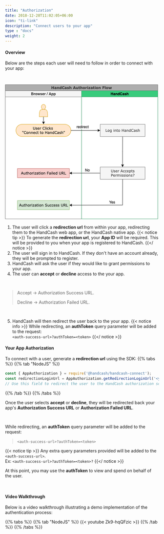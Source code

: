 ```yaml
---
title: "Authorization"
date: 2018-12-28T11:02:05+06:00
icon: "ti-link"
description: "Connect users to your app"
type : "docs"
weight: 2
---
```


#### Overview

Below are the steps each user will need to follow in order to connect with your app:

<br/>

![HandCash Authorization Flow](handcash-connect-auth-flow.png)


1. The user will click a **redirection url** from within your app, redirecting them to the HandCash web app, or the HandCash native app.
{{< notice tip >}}
To generate the **redirection url**, your **App ID** will be required. This will be provided to you when your app is registered to HandCash.
{{</ notice >}} 
2. The user will sign in to HandCash. If they don't have an account already, they will be prompted to register.
3. HandCash will ask the user if they would like to grant permissions to your app.
4. The user can **accept** or **decline** access to the your app.

<br/>

>Accept  →  Authorization Success URL. 
>
>Decline  →  Authorization Failed URL.

<br/>


5. HandCash will then redirect the user back to the your app.
{{< notice info >}}
While redirecting, an **authToken** query parameter will be added to the request: <br/> `<auth-success-url>?authToken=<token>`
{{</ notice >}} 


#### Your App Authorization

To connect with a user, generate a **redirection url** using the SDK:
 {{% tabs %}}
   {{% tab "NodeJS" %}}
```javascript
const { AppAuthorization } = require('@handcash/handcash-connect');
const redirectionLoginUrl = AppAuthorization.getRedirectionLoginUrl('<your-app-id>');
// Use this field to redirect the user to the HandCash authorization screen.
```
   {{% /tab %}}
{{% /tabs %}}


Once the user selects **accept** or **decline**, they will be redirected back your app's **Authorization Success URL** or **Authorization Failed URL**.

<br/>

While redirecting, an **authToken** query parameter will be added to the request: 
>`<auth-success-url>?authToken=<token>`


{{< notice tip >}}
Any extra query parameters provided will be added to the `<auth-success-url>`. <br/> Ex: `<auth-success-url>?authToken=<token>?`
{{</ notice >}} 


At this point, you may use the **authToken** to view and spend on behalf of the user.

<br/>

#### Video Walkthrough

Below is a video walkthrough illustrating a demo implementation of the authentication process:

 {{% tabs %}}
   {{% tab "NodeJS" %}}
{{< youtube Zk9-hqQFzic >}}
   {{% /tab %}}
{{% /tabs %}}
